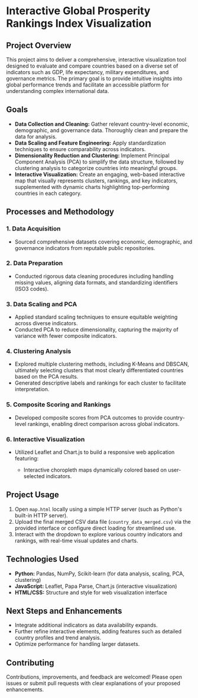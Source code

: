 # Interactive Global Prosperity Rankings Index Visualization

## Project Overview

This project aims to deliver a comprehensive, interactive visualization tool designed to evaluate and compare countries based on a diverse set of indicators such as GDP, life expectancy, military expenditures, and governance metrics. The primary goal is to provide intuitive insights into global performance trends and facilitate an accessible platform for understanding complex international data.

## Goals

* **Data Collection and Cleaning:** Gather relevant country-level economic, demographic, and governance data. Thoroughly clean and prepare the data for analysis.
* **Data Scaling and Feature Engineering:** Apply standardization techniques to ensure comparability across indicators.
* **Dimensionality Reduction and Clustering:** Implement Principal Component Analysis (PCA) to simplify the data structure, followed by clustering analysis to categorize countries into meaningful groups.
* **Interactive Visualization:** Create an engaging, web-based interactive map that visually represents clusters, rankings, and key indicators, supplemented with dynamic charts highlighting top-performing countries in each category.

## Processes and Methodology

### 1. Data Acquisition

* Sourced comprehensive datasets covering economic, demographic, and governance indicators from reputable public repositories.

### 2. Data Preparation

* Conducted rigorous data cleaning procedures including handling missing values, aligning data formats, and standardizing identifiers (ISO3 codes).

### 3. Data Scaling and PCA

* Applied standard scaling techniques to ensure equitable weighting across diverse indicators.
* Conducted PCA to reduce dimensionality, capturing the majority of variance with fewer composite indicators.

### 4. Clustering Analysis

* Explored multiple clustering methods, including K-Means and DBSCAN, ultimately selecting clusters that most clearly differentiated countries based on the PCA results.
* Generated descriptive labels and rankings for each cluster to facilitate interpretation.

### 5. Composite Scoring and Rankings

* Developed composite scores from PCA outcomes to provide country-level rankings, enabling direct comparison across global indicators.

### 6. Interactive Visualization

* Utilized Leaflet and Chart.js to build a responsive web application featuring:

  * Interactive choropleth maps dynamically colored based on user-selected indicators.

## Project Usage

1. Open `map.html` locally using a simple HTTP server (such as Python's built-in HTTP server).
2. Upload the final merged CSV data file (`country_data_merged.csv`) via the provided interface or configure direct loading for streamlined use.
3. Interact with the dropdown to explore various country indicators and rankings, with real-time visual updates and charts.

## Technologies Used

* **Python:** Pandas, NumPy, Scikit-learn (for data analysis, scaling, PCA, clustering)
* **JavaScript:** Leaflet, Papa Parse, Chart.js (interactive visualization)
* **HTML/CSS:** Structure and style for web visualization interface

## Next Steps and Enhancements

* Integrate additional indicators as data availability expands.
* Further refine interactive elements, adding features such as detailed country profiles and trend analysis.
* Optimize performance for handling larger datasets.

## Contributing

Contributions, improvements, and feedback are welcomed! Please open issues or submit pull requests with clear explanations of your proposed enhancements.
